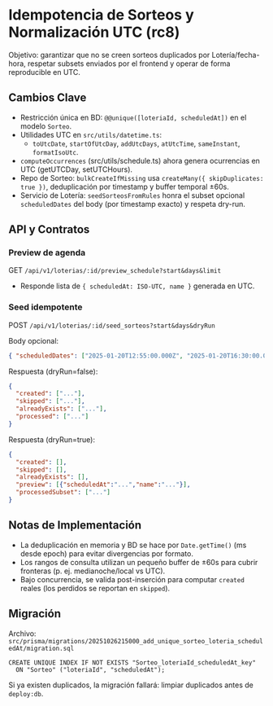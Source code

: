 # Idempotencia de Sorteos y Normalización UTC (rc8)

Objetivo: garantizar que no se creen sorteos duplicados por Lotería/fecha-hora, respetar subsets enviados por el frontend y operar de forma reproducible en UTC.

## Cambios Clave

- Restricción única en BD: `@@unique([loteriaId, scheduledAt])` en el modelo `Sorteo`.
- Utilidades UTC en `src/utils/datetime.ts`:
  - `toUtcDate`, `startOfUtcDay`, `addUtcDays`, `atUtcTime`, `sameInstant`, `formatIsoUtc`.
- `computeOccurrences` (src/utils/schedule.ts) ahora genera ocurrencias en UTC (getUTCDay, setUTCHours).
- Repo de Sorteo: `bulkCreateIfMissing` usa `createMany({ skipDuplicates: true })`, deduplicación por timestamp y buffer temporal ±60s.
- Servicio de Lotería: `seedSorteosFromRules` honra el subset opcional `scheduledDates` del body (por timestamp exacto) y respeta dry-run.

## API y Contratos

### Preview de agenda

GET `/api/v1/loterias/:id/preview_schedule?start&days&limit`

- Responde lista de `{ scheduledAt: ISO-UTC, name }` generada en UTC.

### Seed idempotente

POST `/api/v1/loterias/:id/seed_sorteos?start&days&dryRun`

Body opcional:

```json
{ "scheduledDates": ["2025-01-20T12:55:00.000Z", "2025-01-20T16:30:00.000Z"] }
```

Respuesta (dryRun=false):

```json
{
  "created": ["..."],
  "skipped": ["..."],
  "alreadyExists": ["..."],
  "processed": ["..."]
}
```

Respuesta (dryRun=true):

```json
{
  "created": [],
  "skipped": [],
  "alreadyExists": [],
  "preview": [{"scheduledAt":"...","name":"..."}],
  "processedSubset": ["..."]
}
```

## Notas de Implementación

- La deduplicación en memoria y BD se hace por `Date.getTime()` (ms desde epoch) para evitar divergencias por formato.
- Los rangos de consulta utilizan un pequeño buffer de ±60s para cubrir fronteras (p. ej. medianoche/local vs UTC).
- Bajo concurrencia, se valida post-inserción para computar `created` reales (los perdidos se reportan en `skipped`).

## Migración

Archivo: `src/prisma/migrations/20251026215000_add_unique_sorteo_loteria_scheduledAt/migration.sql`

```
CREATE UNIQUE INDEX IF NOT EXISTS "Sorteo_loteriaId_scheduledAt_key"
  ON "Sorteo" ("loteriaId", "scheduledAt");
```

Si ya existen duplicados, la migración fallará: limpiar duplicados antes de `deploy:db`.

